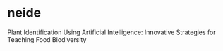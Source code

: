 # neide
Plant Identification Using Artificial Intelligence: Innovative Strategies for Teaching Food Biodiversity
